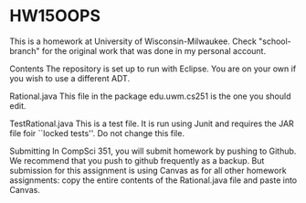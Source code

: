 # HW15OOPS

This is a homework at University of Wisconsin-Milwaukee. Check "school-branch" for the original work that was done in my personal account.

Contents
The repository is set up to run with Eclipse.
You are on your own if you wish to use a different ADT.

Rational.java
This file in the package edu.uwm.cs251 is the one you should edit.

TestRational.java
This is a test file. It is run using Junit and requires the JAR file foir ``locked tests''. Do not change this file.

Submitting
In CompSci 351, you will submit homework by pushing to Github.
We recommend that you push to github frequently as a backup. But submission for this assignment is using Canvas as for all other homework assignments: copy the entire contents of the Rational.java file and paste into Canvas.
